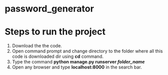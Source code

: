 # password_generator

# Steps to run the project
  1. Download the the code.
  2. Open command prompt and change directory to the folder where all this code is downloaded dir using <b>cd</b> command.
  3. Type the command <b>python manage.py runserver <i><span>folder_name</span></i></b>
  4. Open any browser and type <b>localhost:8000</b> in the search bar.
